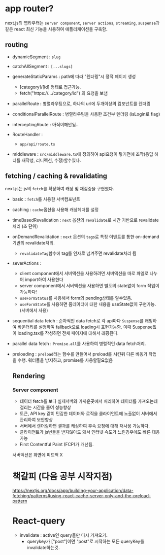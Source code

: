 # app router?

next.js의 앱라우터는 `server component`, `server actions`, `streaming`, `suspense`과 같은 react 최신 기능을 사용하여 애플리케이션을 구축함.

## routing

- dynamicSegment : `slug`

- catchAllSegment : `[...slugs]`

- generateStaticParams : path에 따라 "렌더링"시 정적 페이지 생성

  - [category]/[id] 형태로 접근가능.
  - fetch("https://.../category/id") 의 요청을 보냄

- parallelRoute : 병렬라우팅으로, 하나의 url에 두개이상의 컴포넌트를 렌더링

- conditionalParallelRoute : 병렬라우팅을 사용한 조건부 렌더링 (isLogin로 flag)

- interceptingRoute : 아직이해안됨..

- RouteHandler :

  - `app/api/route.ts`

- middleware : `src/middleware.ts`에 정의하여 api요청이 닿기전에 조작(응답 헤더를 재작성, 리디렉션, 수정)할수있다.

## fetching / caching & revalidating

next.js는 js의 `fetch`를 확장하여 캐싱 및 재검증을 구현했다.

- basic : `fetch`를 사용한 서버컴포넌트
- caching : `cache`옵션을 사용해 캐싱헤더를 설정
- timeBasedRevalidation : `next` 옵션의 `revalidate`로 시간 기반으로 revalidate 처리 (초 단위)
- onDemandRevalidation : `next` 옵션의 `tags`로 특정 이벤트를 통한 on-demand 기반의 revalidate처리.

  - `revalidateTag`함수에 tag를 인자로 넘겨주면 revalidate처리 됨

- severActions :

  - client component에서 서버액션을 사용하려면 서버액션을 따로 파일로 나누어 import하여 사용한다
  - server component에서 서버액션을 사용하면 별도의 state없이 form 작업이 가능하다!
  - `useFormStatus`를 사용해서 form의 pending상태를 알수있음.
  - `useFormState`를 사용하면 폼데이터에 대한 내용을 useState없이 구현가능. (서버에서 사용)

- sequential data fetch : 순차적인 data fetch로 각 api마다 `Suspense`를 래핑하여 바운더리를 설정하여 fallback으로 loading시 표현가능함. 이때 Suspense없이 loading.tsx를 작성하면 전체 페이지에 대해서 래핑된다.

- parallel data fetch : `Promise.all`를 사용하여 병렬적인 data fetch처리.

- preloading : `preload`라는 함수를 만들어서 preload를 시킨뒤 다른 비동기 작업을 수행. 워터폴을 방지하고, promise를 사용할필요없음

  ## Rendering

  ### Server component

  - 데이터 fetch를 보다 실제서버와 가까운곳에서 처리하여 데이터를 가져오는데 걸리는 시간을 줄여 성능향상
  - 토큰, API key 같이 민감한 데이터와 로직을 클라이언트에 노출없이 서버에서 관리하여 보안향상
  - 서버에서 렌더링하면 결과를 캐싱하여 후속 요청에 대해 재사용 가능하다.
  - 클라이언트가 js번들을 받지않아도 돼서 인터넷 속도가 느린경우에도 빠른 대응가능
  - First Contentful Paint (FCP)가 개선됨.

  서버액션은 화면에 피드백 X

  # 책갈피 (다음 공부 시작지점)

  https://nextjs.org/docs/app/building-your-application/data-fetching/patterns#using-react-cache-server-only-and-the-preload-pattern

  # React-query

  - invalidate : active인 query들만 다시 가져오기.
    - querykey가 ["post"]이면 "post"로 시작하는 모든 queryKey를 invalidate하는것.

<!-- ```
📦MonoRepo-with-YarnBerry
 ┣ 📂.git
 ┣ 📂.yarn
 ┣ 📂package
 ┃ ┣ 📂common
 ┃ ┗ 📂front
 ┣ 📜.editorconfig
 ┣ 📜.gitignore
 ┣ 📜.yarnrc.yml
 ┣ 📜README.md
 ┣ 📜package.json
 ┗ 📜yarn.lock
``` -->
